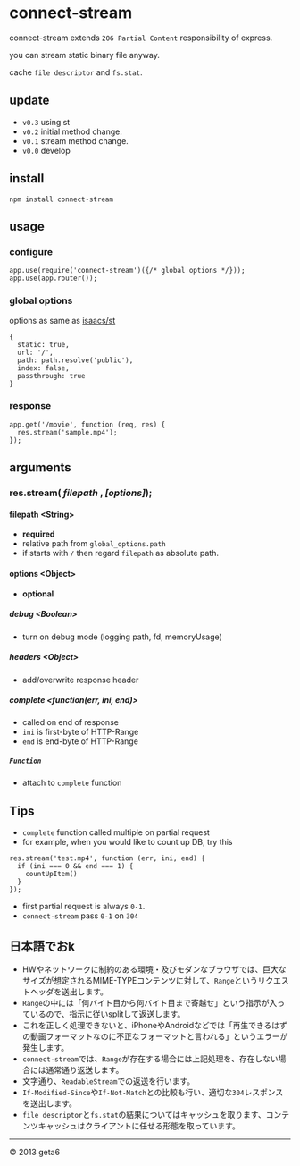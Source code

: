 # connect-stream

  connect-stream extends `206 Partial Content` responsibility of express.

  you can stream static binary file anyway.

  cache `file descriptor` and `fs.stat`.


## update

  * `v0.3` using st
  * `v0.2` initial method change.
  * `v0.1` stream method change.
  * `v0.0` develop

## install

```
npm install connect-stream
```

## usage

### configure

```
app.use(require('connect-stream')({/* global options */}));
app.use(app.router());
```

### global options

  options as same as [isaacs/st](https://github.com/isaacs/st)

```
{
  static: true,
  url: '/',
  path: path.resolve('public'),
  index: false,
  passthrough: true
}
```


### response

```
app.get('/movie', function (req, res) {
  res.stream('sample.mp4');
});
```

## arguments

### res.stream( _filepath_ , _[options]_);

#### filepath &lt;String&gt;

  * __required__
  * relative path from `global_options.path`
  * if starts with `/` then regard `filepath` as absolute path.

#### options &lt;Object&gt;

  * __optional__

##### debug &lt;Boolean&gt;

  * turn on debug mode (logging path, fd, memoryUsage)

##### headers &lt;Object&gt;

  * add/overwrite response header

##### complete &lt;function(err, ini, end)&gt;

  * called on end of response
  * `ini` is first-byte of HTTP-Range
  * `end` is end-byte of HTTP-Range

##### `Function`

  * attach to `complete` function

## Tips

  * `complete` function called multiple on partial request
  * for example, when you would like to count up DB, try this

```
res.stream('test.mp4', function (err, ini, end) {
  if (ini === 0 && end === 1) {
    countUpItem()
  }
});
```
  * first partial request is always `0-1`.
  * `connect-stream` pass `0-1` on `304`

## 日本語でおk

* HWやネットワークに制約のある環境・及びモダンなブラウザでは、巨大なサイズが想定されるMIME-TYPEコンテンツに対して、`Range`というリクエストヘッダを送出します。
* `Range`の中には「何バイト目から何バイト目まで寄越せ」という指示が入っているので、指示に従いsplitして返送します。
* これを正しく処理できないと、iPhoneやAndroidなどでは「再生できるはずの動画フォーマットなのに不正なフォーマットと言われる」というエラーが発生します。
* `connect-stream`では、`Range`が存在する場合には上記処理を、存在しない場合には通常通り返送します。
* 文字通り、`ReadableStream`での返送を行います。
* `If-Modified-Since`や`If-Not-Match`との比較も行い、適切な`304`レスポンスを送出します。
* `file descriptor`と`fs.stat`の結果についてはキャッシュを取ります、コンテンツキャッシュはクライアントに任せる形態を取っています。

---

&copy; 2013 geta6
